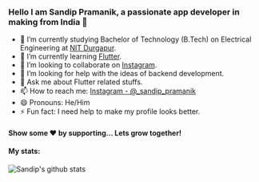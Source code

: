### Hello I am Sandip Pramanik, a passionate app developer in making from India 👋


- 🔭 I’m currently studying Bachelor of Technology (B.Tech) on Electrical Engineering at [NIT Durgapur](https://nitdgp.ac.in/). 
- 🌱 I’m currently learning [Flutter](https://flutter.dev/).
- 👯 I’m looking to collaborate on [Instagram](https://www.instagram.com/_sandip_pramanik/).
- 🤔 I’m looking for help with the ideas of backend development.
- 💬 Ask me about Flutter related stuffs.
- 📫 How to reach me: [Instagram - @_sandip_pramanik](https://www.instagram.com/_sandip_pramanik/)
- 😄 Pronouns: He/Him
- ⚡ Fun fact: I need help to make my profile looks better.


#### Show some ❤️ by supporting... Lets grow together!


#### My stats:
<a href="https://github.com/cdx-studio">
 <img align="left" src="https://github-readme-stats.vercel.app/api?username=cdx-studio&show_icons=true&theme=dracula&line_height=27" alt="Sandip's github stats"/>
</a> 
